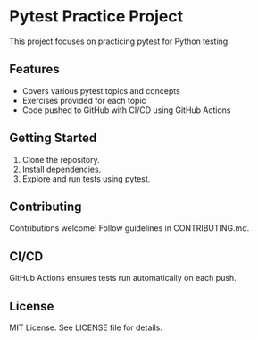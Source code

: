 # Pytest Practice Project

This project focuses on practicing pytest for Python testing.

## Features
- Covers various pytest topics and concepts
- Exercises provided for each topic
- Code pushed to GitHub with CI/CD using GitHub Actions

## Getting Started
1. Clone the repository.
2. Install dependencies.
3. Explore and run tests using pytest.

## Contributing
Contributions welcome! Follow guidelines in CONTRIBUTING.md.

## CI/CD
GitHub Actions ensures tests run automatically on each push.

## License
MIT License. See LICENSE file for details.

